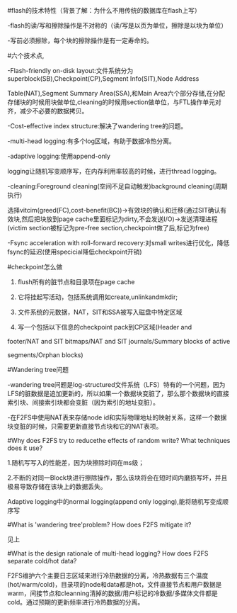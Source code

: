 #flash的技术特性（背景了解：为什么不用传统的数据库在flash上写）

-flash的读/写和擦除操作是不对称的（读/写是以页为单位，擦除是以块为单位）

-写前必须擦除，每个块的擦除操作是有一定寿命的。

#六个技术点,

-Flash-friendly on-disk layout:文件系统分为superblock(SB),Checkpoint(CP),Segment Info(SIT),Node Address

Table(NAT),Segment Summary Area(SSA),和Main Area六个部分存储,在分配存储块的时候用块做单位,cleaning的时候用section做单位，与FTL操作单元对齐，减少不必要的数据拷贝。

-Cost-effective index structure:解决了wandering tree的问题。

-multi-head logging:有多个log区域，有助于数据冷热分离。

-adaptive logging:使用append-only

logging让随机写变顺序写，在内存利用率较高的时候，进行thread logging。

-cleaning:Foreground cleaning(空间不足自动触发)background cleaning(周期执行)

选择vitcim(greed(FC),cost-benefit(BC))->有效块的确认和迁移(通过SIT确认有效块,然后把块放到page cache里面标记为dirty,不会发送I/O)->发送清理进程(victim section被标记为pre-free section,checkpoint做了后,标记为free)

-Fsync acceleration with roll-forward recovery:对small writes进行优化，降低fsync的延迟(使用specicial降低checkpoint开销)

#checkpoint怎么做

1. flush所有的脏节点和目录项在page cache

2. 它将挂起写活动，包括系统调用如create,unlinkandmkdir;

3. 文件系统的元数据，NAT，SIT和SSA被写入磁盘中特定区域

4. 写一个包括以下信息的checkpoint pack到CP区域(Header and

footer/NAT and SIT bitmaps/NAT and SIT journals/Summary blocks of active

segments/Orphan blocks)

#Wandering tree问题

-wandering tree问题是log-structured文件系统（LFS）特有的一个问题，因为LFS的脏数据是追加更新的，所以如果一个数据块变脏了，那么那个数据块的直接索引块、间接索引块都会变脏（因为索引的地址变脏）。

-在F2FS中使用NAT表来存储node id和实际物理地址的映射关系，这样一个数据块变脏的时候，只需要更新直接节点块和它的NAT表项。

#Why does F2FS try to reducethe effects of random write? What techniques does it use?

1.随机写写入的性能差，因为块擦除时间在ms级；

2.不断的对同一Block块进行擦除操作，那么该块将会在短时间内磨损写坏，并且极易导致存储在该块上的数据丢失。

Adaptive logging中的normal logging(append only logging),能将随机写变成顺序写

#What is 'wandering tree'problem? How does F2FS mitigate it?

见上

#What is the design rationale of multi-head logging? How does F2FS separate cold/hot data?

F2FS维护六个主要日志区域来进行冷热数据的分离，冷热数据有三个温度(hot/warm/cold)，目录项的node和data都是hot，文件直接节点和用户数据是warm，间接节点和cleanning清掉的数据/用户标记的冷数据/多媒体文件都是cold。通过预期的更新频率进行冷热数据的分离。
